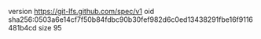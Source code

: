 version https://git-lfs.github.com/spec/v1
oid sha256:0503a6e14cf7f50b84fdbc90b30fef982d6c0ed13438291fbe16f9116481b4cd
size 95
